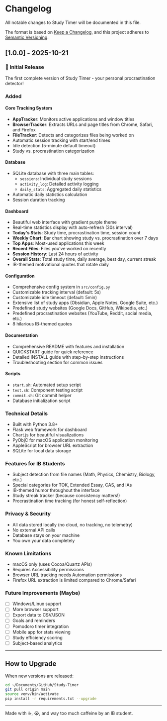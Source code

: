 # Changelog

All notable changes to Study Timer will be documented in this file.

The format is based on [Keep a Changelog](https://keepachangelog.com/en/1.0.0/),
and this project adheres to [Semantic Versioning](https://semver.org/spec/v2.0.0.html).

## [1.0.0] - 2025-10-21

### 🎉 Initial Release

The first complete version of Study Timer - your personal procrastination detector!

### Added

#### Core Tracking System
- **AppTracker**: Monitors active applications and window titles
- **BrowserTracker**: Extracts URLs and page titles from Chrome, Safari, and Firefox
- **FileTracker**: Detects and categorizes files being worked on
- Automatic session tracking with start/end times
- Idle detection (5-minute default timeout)
- Study vs. procrastination categorization

#### Database
- SQLite database with three main tables:
  - `sessions`: Individual study sessions
  - `activity_log`: Detailed activity logging
  - `daily_stats`: Aggregated daily statistics
- Automatic daily statistics calculation
- Session duration tracking

#### Dashboard
- Beautiful web interface with gradient purple theme
- Real-time statistics display with auto-refresh (30s interval)
- **Today's Stats**: Study time, procrastination time, session count
- **Weekly Chart**: Bar chart showing study vs. procrastination over 7 days
- **Top Apps**: Most-used applications this week
- **Recent Files**: Files you've worked on recently
- **Session History**: Last 24 hours of activity
- **Overall Stats**: Total study time, daily average, best day, current streak
- IB-themed motivational quotes that rotate daily

#### Configuration
- Comprehensive config system in `src/config.py`
- Customizable tracking interval (default: 5s)
- Customizable idle timeout (default: 5min)
- Extensive list of study apps (Obsidian, Apple Notes, Google Suite, etc.)
- Predefined study websites (Google Docs, GitHub, Wikipedia, etc.)
- Predefined procrastination websites (YouTube, Reddit, social media, etc.)
- 8 hilarious IB-themed quotes

#### Documentation
- Comprehensive README with features and installation
- QUICKSTART guide for quick reference
- Detailed INSTALL guide with step-by-step instructions
- Troubleshooting section for common issues

#### Scripts
- `start.sh`: Automated setup script
- `test.sh`: Component testing script
- `commit.sh`: Git commit helper
- Database initialization script

### Technical Details
- Built with Python 3.8+
- Flask web framework for dashboard
- Chart.js for beautiful visualizations
- PyObjC for macOS application monitoring
- AppleScript for browser URL extraction
- SQLite for local data storage

### Features for IB Students
- Subject detection from file names (Math, Physics, Chemistry, Biology, etc.)
- Special categories for TOK, Extended Essay, CAS, and IAs
- IB-themed humor throughout the interface
- Study streak tracker (because consistency matters!)
- Procrastination time tracking (for honest self-reflection)

### Privacy & Security
- All data stored locally (no cloud, no tracking, no telemetry)
- No external API calls
- Database stays on your machine
- You own your data completely

### Known Limitations
- macOS only (uses Cocoa/Quartz APIs)
- Requires Accessibility permissions
- Browser URL tracking needs Automation permissions
- Firefox URL extraction is limited compared to Chrome/Safari

### Future Improvements (Maybe)
- [ ] Windows/Linux support
- [ ] More browser support
- [ ] Export data to CSV/JSON
- [ ] Goals and reminders
- [ ] Pomodoro timer integration
- [ ] Mobile app for stats viewing
- [ ] Study efficiency scoring
- [ ] Subject-based analytics

---

## How to Upgrade

When new versions are released:

```bash
cd ~/Documents/GitHub/Study-Timer
git pull origin main
source venv/bin/activate
pip install -r requirements.txt --upgrade
```

---

Made with ☕, 😭, and way too much caffeine by an IB student.
